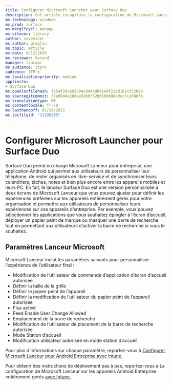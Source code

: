 ```yaml
---
title: Configurer Microsoft Launcher pour Surface Duo
description: Cet article récapitule la configuration de Microsoft Lanceur pour les appareils gérés dans les environnements commerciaux.
ms.technology: windows
ms.prod: surface
ms.mktglfcycl: manage
ms.sitesec: library
author: coveminer
ms.author: greglin
ms.topic: article
ms.date: 8/12/2020
ms.reviewer: karand
manager: laurawi
ms.audience: itpro
audience: ITPro
ms.localizationpriority: medium
appliesto:
- Surface Duo
ms.openlocfilehash: 1254f28ce65894c8d43d89188f22ed161cd72098
ms.sourcegitcommit: 37e0994e2b8ae62b0352b016b698edcc7ca500fb
ms.translationtype: MT
ms.contentlocale: fr-FR
ms.lasthandoff: 02/10/2021
ms.locfileid: "11326285"
---
```

# Configurer Microsoft Launcher pour Surface Duo

Surface Duo prend en charge Microsoft Lanceur pour entreprise, une application Android qui permet aux utilisateurs de personnaliser leur téléphone, de rester organisés en libre-service et de synchroniser leurs calendriers, tâches, notes et bien plus encore entre les appareils mobiles et leurs PC. En fait, le lanceur Surface Duo est une version personnalisée à deux écrans de Microsoft Lanceur que vous pouvez ajuster pour définir les expériences préférées sur les appareils entièrement gérés pour votre organisation et permettre aux utilisateurs de personnaliser leurs expériences sur ces appareils d’entreprise. Par exemple, vous pouvez sélectionner les applications que vous souhaitez épingler à l’écran d’accueil, déployer un papier peint de marque ou masquer une barre de recherche tout en permettant aux utilisateurs d’activer la barre de recherche si vous le souhaitez.

## Paramètres Lanceur Microsoft

Microsoft Lanceur inclut les paramètres suivants pour personnaliser l’expérience de l’utilisateur final :


- Modification de l’utilisateur de commande d’application d’écran d’accueil autorisée
- Définir la taille de la grille
- Définir le papier peint de l’appareil
- Définir la modification de l’utilisateur du papier peint de l’appareil autorisée
- Flux activé
- Feed Enable User Change Allowed
- Emplacement de la barre de recherche
- Modification de l’utilisateur de placement de la barre de recherche autorisée
- Mode Station d’accueil
- Modification utilisateur autorisée en mode station d’accueil

Pour plus d’informations sur chaque paramètre, reportez-vous à [Configurer Microsoft Lanceur pour Android Entreprise avec Intune.](https://docs.microsoft.com/mem/intune/apps/configure-microsoft-launcher)

Pour obtenir des instructions de déploiement pas à pas, reportez-vous à La configuration de Microsoft Lanceur sur les appareils Android Enterprise entièrement gérés [avec Intune.](https://techcommunity.microsoft.com/t5/intune-customer-success/how-to-setup-microsoft-launcher-on-android-enterprise-fully/ba-p/1482134)
